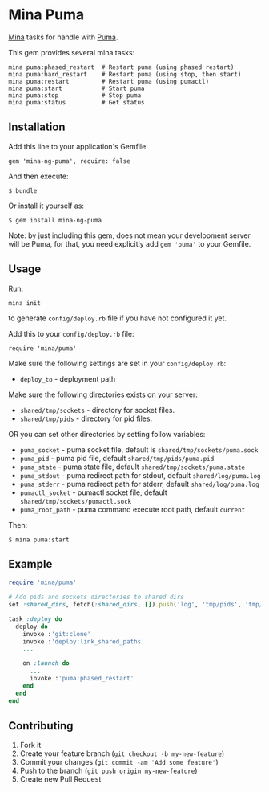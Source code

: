 # Mina Puma

[Mina](https://github.com/nadarei/mina) tasks for handle with
[Puma](https://github.com/puma/puma).

This gem provides several mina tasks:

    mina puma:phased_restart  # Restart puma (using phased restart)
    mina puma:hard_restart    # Restart puma (using stop, then start)
    mina puma:restart         # Restart puma (using pumactl)
    mina puma:start           # Start puma
    mina puma:stop            # Stop puma
    mina puma:status          # Get status

## Installation

Add this line to your application's Gemfile:

    gem 'mina-ng-puma', require: false

And then execute:

    $ bundle

Or install it yourself as:

    $ gem install mina-ng-puma

Note: by just including this gem, does not mean your development server will be Puma, for that, you need explicitly add `gem 'puma'` to your Gemfile.

## Usage

Run:
```
mina init
```
to generate `config/deploy.rb` file if you have not configured it yet.

Add this to your `config/deploy.rb` file:

    require 'mina/puma'

Make sure the following settings are set in your `config/deploy.rb`:

* `deploy_to`   - deployment path

Make sure the following directories exists on your server:

* `shared/tmp/sockets` - directory for socket files.
* `shared/tmp/pids` - directory for pid files.

OR you can set other directories by setting follow variables:

* `puma_socket` - puma socket file, default is `shared/tmp/sockets/puma.sock`
* `puma_pid` - puma pid file, default `shared/tmp/pids/puma.pid`
* `puma_state` - puma state file, default `shared/tmp/sockets/puma.state`
* `puma_stdout` - puma redirect path for stdout, default `shared/log/puma.log`
* `puma_stderr` - puma redirect path for stderr, default `shared/log/puma.log`
* `pumactl_socket` - pumactl socket file, default `shared/tmp/sockets/pumactl.sock`
* `puma_root_path` - puma command execute root path, default `current`

Then:

```
$ mina puma:start
```

## Example
```ruby
require 'mina/puma'

# Add pids and sockets directories to shared dirs
set :shared_dirs, fetch(:shared_dirs, []).push('log', 'tmp/pids', 'tmp/sockets')

task :deploy do
  deploy do
    invoke :'git:clone'
    invoke :'deploy:link_shared_paths'
    ...

    on :launch do
      ...
      invoke :'puma:phased_restart'
    end
  end
end
```

## Contributing

1. Fork it
2. Create your feature branch (`git checkout -b my-new-feature`)
3. Commit your changes (`git commit -am 'Add some feature'`)
4. Push to the branch (`git push origin my-new-feature`)
5. Create new Pull Request
